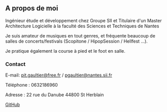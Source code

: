 ## A propos de moi

Ingénieur étude et développement chez Groupe SII et Titulaire d'un Master Architecture Logicielle à la faculté des
Sciences et Techniques de Nantes

Je suis amateur de musiques en tout genres, et fréquente beaucoup de salles de concerts/festivals (Scopitone / HipopSession / Hellfest ...).

Je pratique également la course à pied et le foot en salle.

### Contact

E-mail: pit.gaultier@free.fr / pgaultier@nantes.sii.fr

Téléphone : 0632186960

Adresse : 22 rue du Danube 44800 St Herblain

[GitHub](https://p1erregaultier.github.io/P1erreGaultier.github.io/about)

